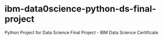 # ibm-data0science-python-ds-final-project
Python Project for Data Science Final Project - IBM Data Science Certificate
